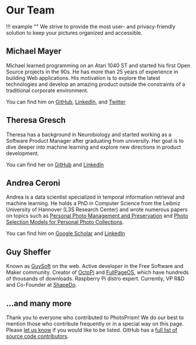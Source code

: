 # Our Team

!!! example ""
    We strive to provide the most user- and privacy-friendly solution to keep your pictures organized and accessible.

## Michael Mayer ##

Michael learned programming on an Atari 1040 ST and started his first Open Source projects in the 90s.
He has more than 25 years of experience in building Web applications.
His motivation is to explore the latest technologies and develop an amazing product outside the constraints 
of a traditional corporate environment.

You can find him on [GitHub](https://github.com/lastzero), [LinkedIn](https://www.linkedin.com/in/lastzero/), and [Twitter](https://twitter.com/lastzero)

## Theresa Gresch ##

Theresa has a background in Neurobiology and started working as a Software Product Manager after graduating from 
university. Her goal is to dive deeper into machine learning and explore new directions in product development.

You can find her on [GitHub](https://github.com/graciousgrey) and [LinkedIn](https://www.linkedin.com/in/theresa-gresch-886924103/)

## Andrea Ceroni ##

Andrea is a data scientist specialized in temporal information retrieval and machine learning.
He holds a PhD in Computer Science from the Leibniz University of Hannover (L3S Research Center) and wrote numerous papers on topics such as
[Personal Photo Management and Preservation](https://www.researchgate.net/profile/Andrea_Ceroni/publication/323222448_Personal_Photo_Management_and_Preservation/links/5a995f8da6fdcc3cbac8fa59/Personal-Photo-Management-and-Preservation.pdf)
and [Photo Selection Models for Personal Photo Collections](https://www.iti.gr/~bmezaris/publications/hmmp@icme2015_2_preprint.pdf).

You can find him on [Google Scholar](https://scholar.google.de/citations?user=JHsQY5YAAAAJ&hl=en) and [LinkedIn](https://www.linkedin.com/in/andrea-ceroni/)

## Guy Sheffer ##

Known as [GuySoft](https://github.com/guysoft) on the web. Active developer in the Free Software and Maker community.
Creator of [OctoPi](https://github.com/guysoft/OctoPi) and [FullPageOS](https://github.com/guysoft/FullPageOS), 
which have hundreds of thousands of downloads. Raspberry Pi distro expert. 
Currently, VP R&D and Co-Founder at [ShapeDo](https://shapedo.com/).

## ...and many more ##

Thank you to everyone who contributed to PhotoPrism!
We do our best to mention those who contribute frequently or in a special way on this page.
Please [let us know](mailto:hello@photoprism.app) if you would like to be listed.
GitHub has a [full list of source code contributors](https://github.com/photoprism/photoprism/graphs/contributors).
